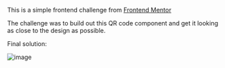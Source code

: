 This is a simple frontend challenge from [Frontend Mentor](https://www.frontendmentor.io/home)

The challenge was to build out this QR code component and get it looking as close to the design as possible.


Final solution:

![image](https://github.com/user-attachments/assets/dc38cb99-408f-41cf-a0cd-526fac45a004)
